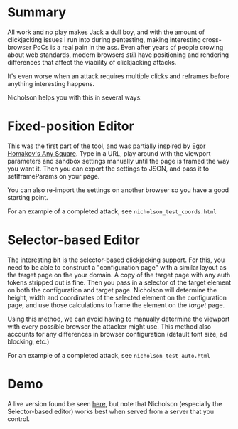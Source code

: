 Summary
=======

All work and no play makes Jack a dull boy, and with the amount of clickjacking issues I run into during pentesting, making interesting cross-browser PoCs is a real pain in the ass. Even after years of people crowing about web standards, modern browsers *still* have positioning and rendering differences that affect the viability of clickjacking attacks.

It's even worse when an attack requires multiple clicks and reframes before anything interesting happens.

Nicholson helps you with this in several ways:

Fixed-position Editor
================

This was the first part of the tool, and was partially inspired by [Egor Homakov's Any Square](http://homakov.github.io/anysquare.html). Type in a URL, play around with the viewport parameters and sandbox settings manually until the page is framed the way you want it. Then you can export the settings to JSON, and pass it to setIframeParams on your page.

You can also re-import the settings on another browser so you have a good starting point.

For an example of a completed attack, see `nicholson_test_coords.html`

Selector-based Editor
=================

The interesting bit is the selector-based clickjacking support. For this, you need to be able to construct a "configuration page" with a similar layout as the target page on the your domain. A copy of the target page with any auth tokens stripped out is fine. Then you pass in a selector of the target element on both the configuration and target page. Nicholson will determine the height, width and coordinates of the selected element on the configuration page, and use those calculations to frame the element on the *target* page.

Using this method, we can avoid having to manually determine the viewport with every possible browser the attacker might use. This method also accounts for any differences in browser configuration (default font size, ad blocking, etc.)

For an example of a completed attack, see `nicholson_test_auto.html`

Demo
====

A live version found be seen [here](http://jordanmilne.github.io/Nicholson/), but note that Nicholson (especially the Selector-based editor) works best when served from a server that you control.